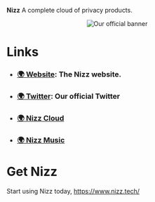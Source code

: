 **Nizz** A complete cloud of privacy products.

<p align="center">
  <img src="https://cdn.nizz.tech/og.png" alt="Our official banner" />
</p>

# Links

- ### [🌍 Website](https://nizz.tech): The Nizz website.
- ### [🌍 Twitter](https://twitter.com/nizzprivacy): Our official Twitter
- ### [🌍 Nizz Cloud](https://cloud.nizz.tech/)
- ### [🌍 Nizz Music](https://music.nizz.tech/)


# Get Nizz

Start using Nizz today,
https://www.nizz.tech/
